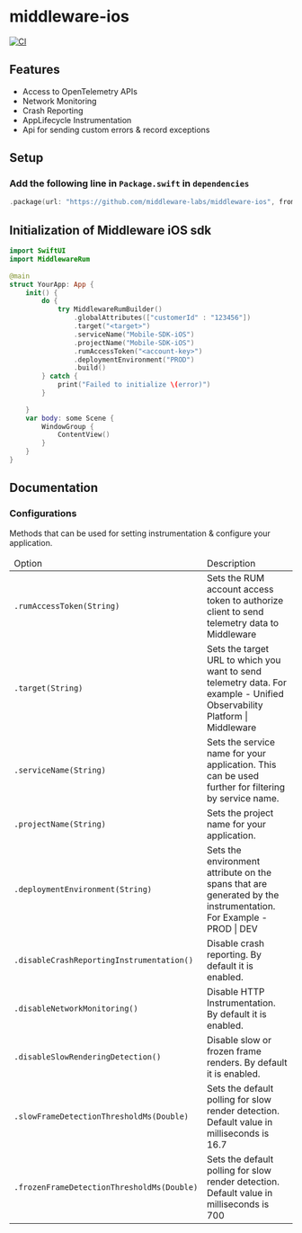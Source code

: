 # middleware-ios
[![CI](https://github.com/middleware-labs/middleware-ios/actions/workflows/BuildAndTest.yml/badge.svg)](https://github.com/middleware-labs/middleware-ios/actions/workflows/BuildAndTest.yml?query=branch%3Amain+)

## Features

- Access to OpenTelemetry APIs
- Network Monitoring
- Crash Reporting
- AppLifecycle Instrumentation
- Api for sending custom errors & record exceptions
            
## Setup
            
### Add the following line in `Package.swift` in `dependencies`
            
```swift
.package(url: "https://github.com/middleware-labs/middleware-ios", from: "1.0.0"),
```
            
## Initialization of Middleware iOS sdk
            
```swift
import SwiftUI
import MiddlewareRum
            
@main
struct YourApp: App {
    init() {
        do {
            try MiddlewareRumBuilder()
                .globalAttributes(["customerId" : "123456"])
                .target("<target>")
                .serviceName("Mobile-SDK-iOS")
                .projectName("Mobile-SDK-iOS")
                .rumAccessToken("<account-key>")
                .deploymentEnvironment("PROD")
                .build()
        } catch {
            print("Failed to initialize \(error)")
        }
        
    }
    var body: some Scene {
        WindowGroup {
            ContentView()
        }
    }
}
```

## Documentation

### Configurations

Methods that can be used for setting instrumentation & configure your application.
                                
<table>
    <thead>
        <tr><td>Option</td><td>Description</td><tr>
    </thead>
    <tbody>
        <tr>
            <td>
                <code lang="swift">.rumAccessToken(String)</code>
            </td>
            <td>
                Sets the RUM account access token to authorize client to send telemetry data to Middleware
            </td>
        </tr>
        <tr>
            <td>
                <code lang="swift">.target(String)</code>
            </td>
            <td>
                Sets the target URL to which you want to send telemetry data. For example - Unified Observability Platform | Middleware
            </td>
        </tr>
        <tr>
            <td>
                <code lang="swift">.serviceName(String)</code>
            </td>
            <td>
                Sets the service name for your application. This can be used further for filtering by service name.
            </td>
        </tr>
        <tr>
            <td>
                <code lang="swift">.projectName(String)</code>
            </td>
            <td>
                Sets the project name for your application.
            </td>
        </tr>
        <tr>
            <td>
                <code lang="swift">.deploymentEnvironment(String)</code>
            </td>
            <td>
                Sets the environment attribute on the spans that are generated by the instrumentation. For Example - PROD | DEV
            </td>
        </tr>
        <tr>
            <td>
                <code lang="swift">.disableCrashReportingInstrumentation()</code>
            </td>
            <td>
                Disable crash reporting. By default it is enabled.
            </td>
        </tr>
        <tr>
            <td>
                <code lang="swift">.disableNetworkMonitoring()</code>
            </td>
            <td>
                Disable HTTP Instrumentation. By default it is enabled.
            </td>
        </tr>
        <tr>
            <td>
                <code lang="swift">.disableSlowRenderingDetection()</code>
            </td>
            <td>
                Disable slow or frozen frame renders. By default it is enabled.
            </td>
        </tr>
        <tr>
            <td>
                <code lang="swift">.slowFrameDetectionThresholdMs(Double)</code>
            </td>
            <td>
                Sets the default polling for slow render detection. Default value in milliseconds is 16.7
            </td>
        </tr>
        <tr>
            <td>
                <code lang="swift">.frozenFrameDetectionThresholdMs(Double)</code>
            </td>
            <td>
                Sets the default polling for slow render detection. Default value in milliseconds is 700
            </td>
        </tr>
    </tbody>
</table>
